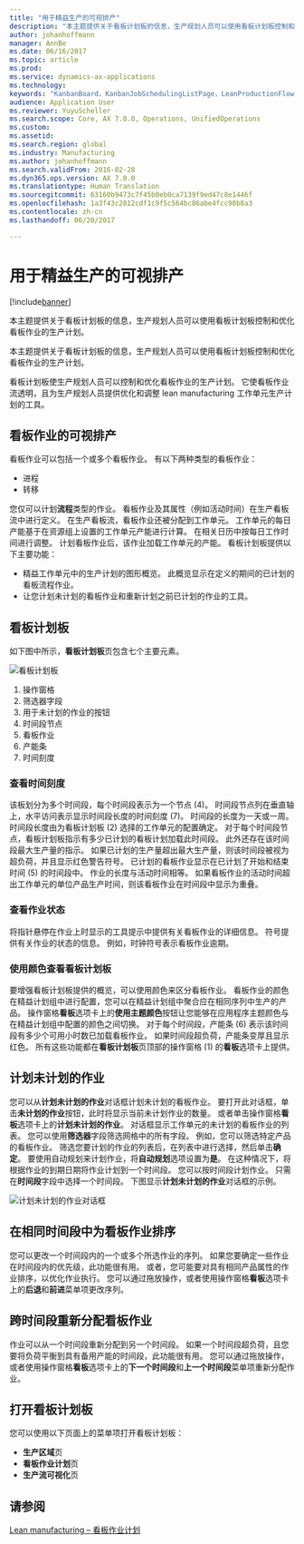 ```yaml
---
title: "用于精益生产的可视排产"
description: "本主题提供关于看板计划板的信息，生产规划人员可以使用看板计划板控制和优化看板作业的生产计划。"
author: johanhoffmann
manager: AnnBe
ms.date: 06/16/2017
ms.topic: article
ms.prod: 
ms.service: dynamics-ax-applications
ms.technology: 
keywords: "KanbanBoard，KanbanJobSchedulingListPage，LeanProductionFlowVisulaization"
audience: Application User
ms.reviewer: YuyuScheller
ms.search.scope: Core, AX 7.0.0, Operations, UnifiedOperations
ms.custom: 
ms.assetid: 
ms.search.region: global
ms.industry: Manufacturing
ms.author: johanhoffmann
ms.search.validFrom: 2016-02-28
ms.dyn365.ops.version: AX 7.0.0
ms.translationtype: Human Translation
ms.sourcegitcommit: 63160b9473c7f45b0eb0ca7139f9ed47c8e1446f
ms.openlocfilehash: 1a3f43c2812cdf1c9f5c564bc86abe4fcc90b8a3
ms.contentlocale: zh-cn
ms.lasthandoff: 06/20/2017

---
```


# <a name="visual-scheduling-for-lean-manufacturing"></a>用于精益生产的可视排产

[!include[banner](../includes/banner.md)]


本主题提供关于看板计划板的信息，生产规划人员可以使用看板计划板控制和优化看板作业的生产计划。

本主题提供关于看板计划板的信息，生产规划人员可以使用看板计划板控制和优化看板作业的生产计划。

看板计划板使生产规划人员可以控制和优化看板作业的生产计划。 它使看板作业流透明，且为生产规划人员提供优化和调整 lean manufacturing 工作单元生产计划的工具。

## <a name="visual-scheduling-of-kanban-jobs"></a>看板作业的可视排产
看板作业可以包括一个或多个看板作业。 有以下两种类型的看板作业：

-   进程
-   转移

您仅可以计划**流程**类型的作业。 看板作业及其属性（例如活动时间）在生产看板流中进行定义。 在生产看板流，看板作业还被分配到工作单元。 工作单元的每日产能基于在资源组上设置的工作单元产能进行计算。 在相关日历中按每日工作时间进行调整。 计划看板作业后，该作业加载工作单元的产能。 看板计划板提供以下主要功能：

-   精益工作单元中的生产计划的图形概览。 此概览显示在定义的期间的已计划的看板流程作业。
-   让您计划未计划的看板作业和重新计划之前已计划的作业的工具。

## <a name="kanban-schedule-board"></a>看板计划板
如下图中所示，**看板计划板**页包含七个主要元素。 

![看板计划板](./media/kanban-schedule-board-1024x554.png)
1.  操作窗格
2.  筛选器字段
3.  用于未计划的作业的按钮
4.  时间段节点
5.  看板作业
6.  产能条
7.  时间刻度

### <a name="view-the-time-scale"></a>查看时间刻度

该板划分为多个时间段，每个时间段表示为一个节点 (4)。 时间段节点列在垂直轴上，水平访问表示显示时间段长度的时间刻度 (7)。 时间段的长度为一天或一周。 时间段长度由为看板计划板 (2) 选择的工作单元的配置确定。 对于每个时间段节点，看板计划板指示有多少已计划的看板计划加载此时间段。 此外还存在该时间段最大生产量的指示。 如果已计划的生产量超出最大生产量，则该时间段被视为超负荷，并且显示红色警告符号。 已计划的看板作业显示在已计划了开始和结束时间 (5) 的时间段中。 作业的长度与活动时间相等。 如果看板作业的活动时间超出工作单元的单位产品生产时间，则该看板作业在时间段中显示为重叠。

### <a name="view-job-status"></a>查看作业状态

将指针悬停在作业上时显示的工具提示中提供有关看板作业的详细信息。 符号提供有关作业的状态的信息。 例如，时钟符号表示看板作业逾期。

### <a name="use-colors-to-view-the-kanban-schedule-board"></a>使用颜色查看看板计划板

要增强看板计划板提供的概览，可以使用颜色来区分看板作业。 看板作业的颜色在精益计划组中进行配置，您可以在精益计划组中聚合应在相同序列中生产的产品。 操作窗格**看板**选项卡上的**使用主题颜色**按钮让您能够在应用程序主题颜色与在精益计划组中配置的颜色之间切换。 对于每个时间段，产能条 (6) 表示该时间段有多少个可用小时数已加载看板作业。 如果时间段超负荷，产能条变厚且显示红色。 所有这些功能都在**看板计划板**页顶部的操作窗格 (1) 的**看板**选项卡上提供。

## <a name="plan-unplanned-jobs"></a>计划未计划的作业
您可以从**计划未计划的作业**对话框计划未计划的看板作业。 要打开此对话框，单击**未计划的作业**按钮，此时将显示当前未计划作业的数量。 或者单击操作窗格**看板**选项卡上的**计划未计划的作业**。 对话框显示工作单元的未计划的看板作业的列表。 您可以使用**筛选器**字段筛选网格中的所有字段。 例如，您可以筛选特定产品的看板作业。 筛选您要计划的作业的列表后，在列表中进行选择，然后单击**确定**。 要使用自动规划来计划作业，将**自动规划**选项设置为**是**。 在这种情况下，将根据作业的到期日期将作业计划到一个时间段。 您可以按时间段计划作业。 只需在**时间段**字段中选择一个时间段。 下图显示**计划未计划的作业**对话框的示例。 

![计划未计划的作业对话框](./media/plan-unplanned-jobs-1024x564.png)

## <a name="sequence-kanban-jobs-within-the-same-period"></a>在相同时间段中为看板作业排序
您可以更改一个时间段内的一个或多个所选作业的序列。 如果您要确定一些作业在时间段内的优先级，此功能很有用。 或者，您可能要对具有相同产品属性的作业排序，以优化作业执行。 您可以通过拖放操作，或者使用操作窗格**看板**选项卡上的**后退**和**前进**菜单项更改序列。

## <a name="reassign-kanban-jobs-across-periods"></a>跨时间段重新分配看板作业
作业可以从一个时间段重新分配到另一个时间段。 如果一个时间段超负荷，且您要将负荷平衡到具有备用产能的时间段，此功能很有用。 您可以通过拖放操作，或者使用操作窗格**看板**选项卡上的**下一个时间段**和**上一个时间段**菜单项重新分配作业。

## <a name="open-the-kanban-schedule-board"></a>打开看板计划板
您可以使用以下页面上的菜单项打开看板计划板：

-   **生产区域**页
-   **看板作业计划**页
-   **生产流可视化**页


<a name="see-also"></a>请参阅
--------

[Lean manufacturing – 看板作业计划](lean-manufacturing-kanban-job-scheduling.md)



